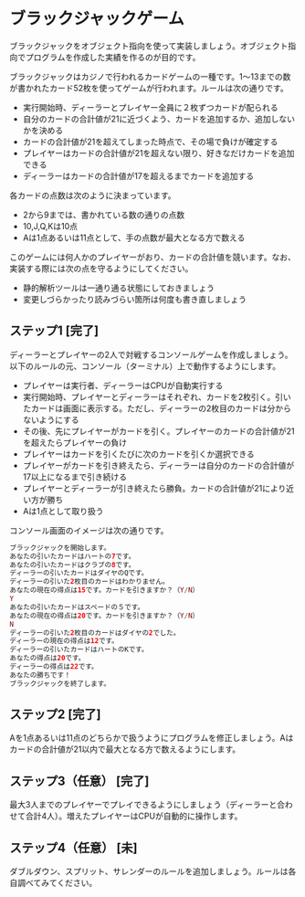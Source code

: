 # ブラックジャックゲーム

ブラックジャックをオブジェクト指向を使って実装しましょう。オブジェクト指向でプログラムを作成した実績を作るのが目的です。

ブラックジャックはカジノで行われるカードゲームの一種です。1〜13までの数が書かれたカード52枚を使ってゲームが行われます。ルールは次の通りです。

- 実行開始時、ディーラーとプレイヤー全員に２枚ずつカードが配られる
- 自分のカードの合計値が21に近づくよう、カードを追加するか、追加しないかを決める
- カードの合計値が21を超えてしまった時点で、その場で負けが確定する
- プレイヤーはカードの合計値が21を超えない限り、好きなだけカードを追加できる
- ディーラーはカードの合計値が17を超えるまでカードを追加する

各カードの点数は次のように決まっています。

- 2から9までは、書かれている数の通りの点数
- 10,J,Q,Kは10点
- Aは1点あるいは11点として、手の点数が最大となる方で数える

このゲームには何人かのプレイヤーがおり、カードの合計値を競います。なお、実装する際には次の点を守るようにしてください。

- 静的解析ツールは一通り通る状態にしておきましょう
- 変更しづらかったり読みづらい箇所は何度も書き直しましょう

## ステップ1 [完了]

ディーラーとプレイヤーの2人で対戦するコンソールゲームを作成しましょう。以下のルールの元、コンソール（ターミナル）上で動作するようにします。

- プレイヤーは実行者、ディーラーはCPUが自動実行する
- 実行開始時、プレイヤーとディーラーはそれぞれ、カードを2枚引く。引いたカードは画面に表示する。ただし、ディーラーの2枚目のカードは分からないようにする
- その後、先にプレイヤーがカードを引く。プレイヤーのカードの合計値が21を超えたらプレイヤーの負け
- プレイヤーはカードを引くたびに次のカードを引くか選択できる
- プレイヤーがカードを引き終えたら、ディーラーは自分のカードの合計値が17以上になるまで引き続ける
- プレイヤーとディーラーが引き終えたら勝負。カードの合計値が21により近い方が勝ち
- Aは1点として取り扱う

コンソール画面のイメージは次の通りです。

```php
ブラックジャックを開始します。
あなたの引いたカードはハートの7です。
あなたの引いたカードはクラブの8です。
ディーラーの引いたカードはダイヤのQです。
ディーラーの引いた2枚目のカードはわかりません。
あなたの現在の得点は15です。カードを引きますか？（Y/N）
Y
あなたの引いたカードはスペードの５です。
あなたの現在の得点は20です。カードを引きますか？（Y/N）
N
ディーラーの引いた2枚目のカードはダイヤの2でした。
ディーラーの現在の得点は12です。
ディーラーの引いたカードはハートのKです。
あなたの得点は20です。
ディーラーの得点は22です。
あなたの勝ちです！
ブラックジャックを終了します。
```

## ステップ2 [完了]

Aを1点あるいは11点のどちらかで扱うようにプログラムを修正しましょう。Aはカードの合計値が21以内で最大となる方で数えるようにします。

## ステップ3（任意） [完了]

最大3人までのプレイヤーでプレイできるようにしましょう（ディーラーと合わせて合計4人）。増えたプレイヤーはCPUが自動的に操作します。

## ステップ4（任意） [未]

ダブルダウン、スプリット、サレンダーのルールを追加しましょう。ルールは各自調べてみてください。
